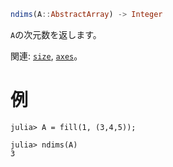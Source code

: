 ```julia
ndims(A::AbstractArray) -> Integer
```

`A`の次元数を返します。

関連: [`size`](@ref), [`axes`](@ref)。

# 例

```jldoctest
julia> A = fill(1, (3,4,5));

julia> ndims(A)
3
```
